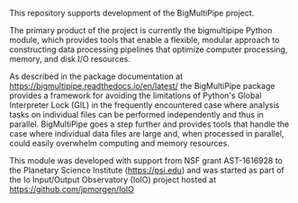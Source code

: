 This repository supports development of the BigMultiPipe project.

The primary product of the project is currently the bigmultipipe
Python module, which provides tools that enable a flexible, modular
approach to constructing data processing pipelines that optimize
computer processing, memory, and disk I/O resources.

As described in the package documentation at
https://bigmultipipe.readthedocs.io/en/latest/ the BigMultiPipe
package provides a framework for avoiding the limitations of Python's
Global Interpreter Lock (GIL) in the frequently encountered case where
analysis tasks on individual files can be performed independently and
thus in parallel.  BigMultiPipe goes a step further and provides tools
that handle the case where individual data files are large and, when
processed in parallel, could easily overwhelm computing and memory
resources.

This module was developed with support from NSF grant AST-1616928 to
the Planetary Science Institute (https://psi.edu) and was started as
part of the Io Input/Output Observatory (IoIO) project hosted at
https://github.com/jpmorgen/IoIO
